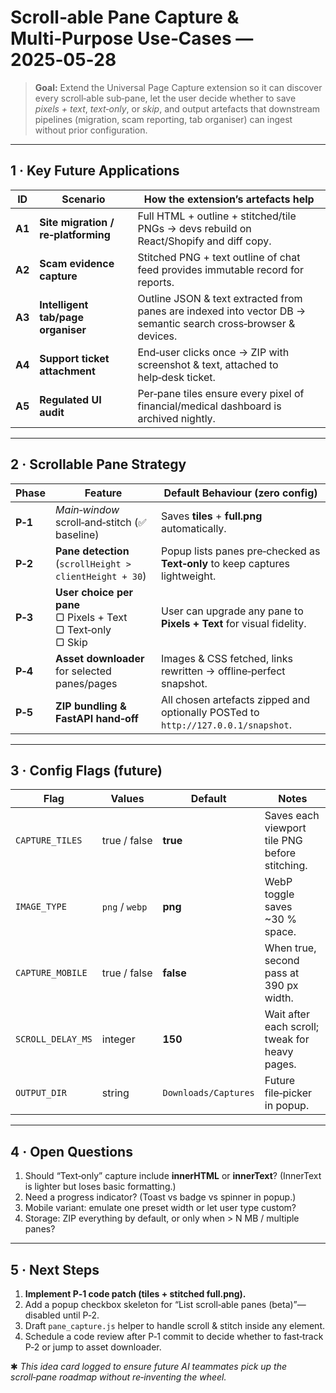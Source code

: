 # Scroll‑able Pane Capture & Multi‑Purpose Use‑Cases — 2025‑05‑28

> **Goal:** Extend the Universal Page Capture extension so it can discover every scroll‑able sub‑pane, let the user decide whether to save *pixels + text*, *text‑only*, or *skip*, and output artefacts that downstream pipelines (migration, scam reporting, tab organiser) can ingest without prior configuration.

---

## 1 · Key Future Applications

| ID     | Scenario                            | How the extension’s artefacts help                                                                             |
| ------ | ----------------------------------- | -------------------------------------------------------------------------------------------------------------- |
| **A1** | **Site migration / re‑platforming** | Full HTML + outline + stitched/tile PNGs → devs rebuild on React/Shopify and diff copy.                        |
| **A2** | **Scam evidence capture**           | Stitched PNG + text outline of chat feed provides immutable record for reports.                                |
| **A3** | **Intelligent tab/page organiser**  | Outline JSON & text extracted from panes are indexed into vector DB → semantic search cross‑browser & devices. |
| **A4** | **Support ticket attachment**       | End‑user clicks once → ZIP with screenshot & text, attached to help‑desk ticket.                               |
| **A5** | **Regulated UI audit**              | Per‑pane tiles ensure every pixel of financial/medical dashboard is archived nightly.                          |

---

## 2 · Scrollable Pane Strategy

| Phase   | Feature                                                              | Default Behaviour (zero config)                                                   |
| ------- | -------------------------------------------------------------------- | --------------------------------------------------------------------------------- |
| **P‑1** | *Main‑window* scroll‑and‑stitch (✅ baseline)                         | Saves **tiles** + **full.png** automatically.                                     |
| **P‑2** | **Pane detection** (`scrollHeight > clientHeight + 30`)              | Popup lists panes pre‑checked as **Text‑only** to keep captures lightweight.      |
| **P‑3** | **User choice per pane**<br>▢ Pixels + Text<br>▢ Text‑only<br>▢ Skip | User can upgrade any pane to **Pixels + Text** for visual fidelity.               |
| **P‑4** | **Asset downloader** for selected panes/pages                        | Images & CSS fetched, links rewritten → offline‑perfect snapshot.                 |
| **P‑5** | **ZIP bundling & FastAPI hand‑off**                                  | All chosen artefacts zipped and optionally POSTed to `http://127.0.0.1/snapshot`. |

---

## 3 · Config Flags (future)

| Flag              | Values         | Default              | Notes                                          |
| ----------------- | -------------- | -------------------- | ---------------------------------------------- |
| `CAPTURE_TILES`   | true / false   | **true**             | Saves each viewport tile PNG before stitching. |
| `IMAGE_TYPE`      | `png` / `webp` | **png**              | WebP toggle saves \~30 % space.                |
| `CAPTURE_MOBILE`  | true / false   | **false**            | When true, second pass at 390 px width.        |
| `SCROLL_DELAY_MS` | integer        | **150**              | Wait after each scroll; tweak for heavy pages. |
| `OUTPUT_DIR`      | string         | `Downloads/Captures` | Future file‑picker in popup.                   |

---

## 4 · Open Questions

1. Should “Text‑only” capture include **innerHTML** or **innerText**? (InnerText is lighter but loses basic formatting.)
2. Need a progress indicator? (Toast vs badge vs spinner in popup.)
3. Mobile variant: emulate one preset width or let user type custom?
4. Storage: ZIP everything by default, or only when > N MB / multiple panes?

---

## 5 · Next Steps

1. **Implement P‑1 code patch (tiles + stitched full.png).**
2. Add a popup checkbox skeleton for “List scroll‑able panes (beta)”—disabled until P‑2.
3. Draft `pane_capture.js` helper to handle scroll & stitch inside any element.
4. Schedule a code review after P‑1 commit to decide whether to fast‑track P‑2 or jump to asset downloader.

✱ *This idea card logged to ensure future AI teammates pick up the scroll‑pane roadmap without re‑inventing the wheel.*
